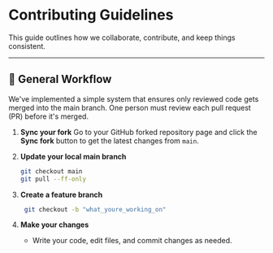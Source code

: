 # Contributing Guidelines

This guide outlines how we collaborate, contribute, and keep things consistent.

---

## 🧠 General Workflow

We've implemented a simple system that ensures only reviewed code gets merged into the main branch. One person must review each pull request (PR) before it's merged.

1. **Sync your fork**
   Go to your GitHub forked repository page and click the **Sync fork** button to get the latest changes from `main`.

2. **Update your local main branch**
   ```bash
   git checkout main
   git pull --ff-only

3. **Create a feature branch**
   ```bash
    git checkout -b "what_youre_working_on"

4. **Make your changes**
   - Write your code, edit files, and commit changes as needed.
   